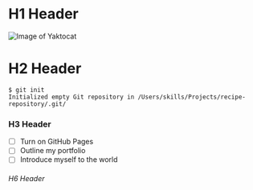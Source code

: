 # H1 Header
![Image of Yaktocat](https://octodex.github.com/images/yaktocat.png)
# H2 Header
```
$ git init
Initialized empty Git repository in /Users/skills/Projects/recipe-repository/.git/
```
### H3 Header
- [ ] Turn on GitHub Pages
- [ ] Outline my portfolio
- [ ] Introduce myself to the world
###### H6 Header
